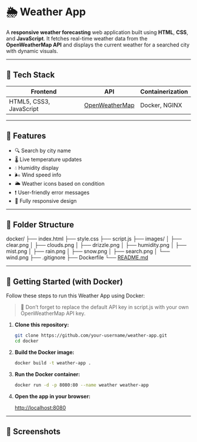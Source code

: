 # 🌦️ Weather App

A **responsive weather forecasting** web application built using **HTML**, **CSS**, and **JavaScript**. It fetches real-time weather data from the **OpenWeatherMap API** and displays the current weather for a searched city with dynamic visuals.

---

## 🚀 Tech Stack

| Frontend | API | Containerization |
| --- | --- | --- |
| HTML5, CSS3, JavaScript | [OpenWeatherMap](https://openweathermap.org/) | Docker, NGINX |

---

## 🔧 Features

- 🔍 Search by city name
- 🌡️ Live temperature updates
- 💧 Humidity display
- 🌬️ Wind speed info
- 🌥️ Weather icons based on condition
- ❗ User-friendly error messages
- 📱 Fully responsive design

---

## 📁 Folder Structure

docker/
├── index.html
├── style.css
├── script.js
├── images/
│   ├── clear.png
│   ├── clouds.png
│   ├── drizzle.png
│   ├── humidity.png
│   ├── mist.png
│   ├── rain.png
│   ├── snow.png
│   ├── search.png
│   └── wind.png
├── .gitignore
├── Dockerfile
└── [README.md](http://readme.md/)

---

## 🚀 Getting Started (with Docker)

Follow these steps to run this Weather App using Docker:

> 🔑 Don’t forget to replace the default API key in script.js with your own OpenWeatherMap API key.
> 
1. **Clone this repository:**
    
    ```bash
    git clone https://github.com/your-username/weather-app.git
    cd docker
    ```
    
2. **Build the Docker image:**
    
    ```bash
    docker build -t weather-app .
    ```
    
3. **Run the Docker container:**
    
    ```bash
    docker run -d -p 8080:80 --name weather weather-app
    ```
    
4. **Open the app in your browser:**
    
    [http://localhost:8080](http://localhost:8080/)
    

---

## 📸 Screenshots